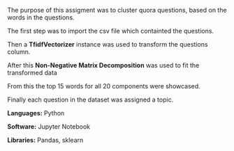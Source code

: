 The purpose of this assigment was to cluster quora questions, based on the words in the questions.

The first step was to import the csv file which containted the questions. 

Then a **TfidfVectorizer** instance was used to transform the questions column.

After this **Non-Negative Matrix Decomposition** was used to fit the transformed data

From this the top 15 words for all 20 components were showcased.

Finally each question in the dataset was assigned a topic.

**Languages:** Python

**Software:** Jupyter Notebook 

**Libraries:** Pandas, sklearn


